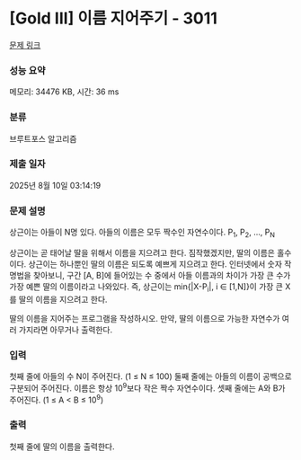 # [Gold III] 이름 지어주기 - 3011 

[문제 링크](https://www.acmicpc.net/problem/3011) 

### 성능 요약

메모리: 34476 KB, 시간: 36 ms

### 분류

브루트포스 알고리즘

### 제출 일자

2025년 8월 10일 03:14:19

### 문제 설명

<p>상근이는 아들이 N명 있다. 아들의 이름은 모두 짝수인 자연수이다. P<sub>1</sub>, P<sub>2</sub>, ..., P<sub>N</sub></p>

<p>상근이는 곧 태어날 딸을 위해서 이름을 지으려고 한다. 짐작했겠지만, 딸의 이름은 홀수이다. 상근이는 하나뿐인 딸의 이름은 되도록 예쁘게 지으려고 한다. 인터넷에서 숫자 작명법을 찾아보니, 구간 [A, B]에 들어있는 수 중에서 아들 이름과의 차이가 가장 큰 수가 가장 예쁜 딸의 이름이라고 나와있다. 즉, 상근이는 min{|X-P<sub>i</sub>|, i ∈ [1,N]}이 가장 큰 X를 딸의 이름을 지으려고 한다.</p>

<p>딸의 이름을 지어주는 프로그램을 작성하시오. 만약, 딸의 이름으로 가능한 자연수가 여러 가지라면 아무거나 출력한다.</p>

### 입력 

 <p>첫째 줄에 아들의 수 N이 주어진다. (1 ≤ N ≤ 100) 둘째 줄에는 아들의 이름이 공백으로 구분되어 주어진다. 이름은 항상 10<sup>9</sup>보다 작은 짝수 자연수이다. 셋째 줄에는 A와 B가 주어진다. (1 ≤ A < B ≤ 10<sup>9</sup>)</p>

### 출력 

 <p>첫째 줄에 딸의 이름을 출력한다.</p>

